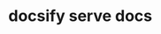 <!--
 * @Author: Tom
 * @LastEditors: Tom
 * @Date: 2022-09-06 11:33:47
 * @LastEditTime: 2022-09-07 22:22:22
 * @Email: Tom
 * @FilePath: \problem\docs\README.md
 * @Environment: Win 10
 * @Description:
-->

# docsify serve docs
